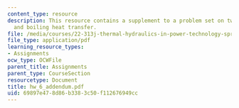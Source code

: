 ```yaml
---
content_type: resource
description: This resource contains a supplement to a problem set on two-phase flow
  and boiling heat transfer.
file: /media/courses/22-313j-thermal-hydraulics-in-power-technology-spring-2007/69897e478d86b3383c50f112676949cc_hw_6_addendum.pdf
file_type: application/pdf
learning_resource_types:
- Assignments
ocw_type: OCWFile
parent_title: Assignments
parent_type: CourseSection
resourcetype: Document
title: hw_6_addendum.pdf
uid: 69897e47-8d86-b338-3c50-f112676949cc
---
```

